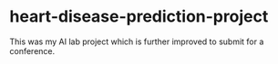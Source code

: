 # heart-disease-prediction-project
This was my AI lab project which is further improved to submit for a conference. 
